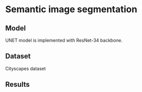 # Semantic image segmentation
## Model
UNET model is implemented with ResNet-34 backbone.

## Dataset
Cityscapes dataset
## Results

